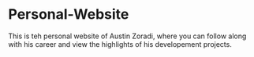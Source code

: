 # Personal-Website

This is teh personal website of Austin Zoradi, where you can follow along with his career and view the highlights of his developement projects.
